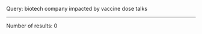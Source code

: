Query: biotech company impacted by vaccine dose talks

--------------------------------------------------

Number of results: 0
